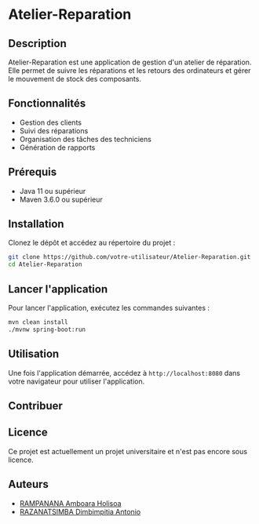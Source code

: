 # Atelier-Reparation

## Description

Atelier-Reparation est une application de gestion d'un atelier de réparation. Elle permet de suivre les réparations et les retours des ordinateurs et gérer le mouvement de stock des composants.

## Fonctionnalités

- Gestion des clients
- Suivi des réparations
- Organisation des tâches des techniciens
- Génération de rapports

## Prérequis

- Java 11 ou supérieur
- Maven 3.6.0 ou supérieur

## Installation

Clonez le dépôt et accédez au répertoire du projet :
```bash
git clone https://github.com/votre-utilisateur/Atelier-Reparation.git
cd Atelier-Reparation
```

## Lancer l'application

Pour lancer l'application, exécutez les commandes suivantes :
```bash
mvn clean install
./mvnw spring-boot:run
```

## Utilisation

Une fois l'application démarrée, accédez à `http://localhost:8080` dans votre navigateur pour utiliser l'application.

## Contribuer


## Licence

Ce projet est actuellement un projet universitaire et n'est pas encore sous licence.


## Auteurs

- [RAMPANANA Amboara Holisoa](https://github.com/soaalice)
- [RAZANATSIMBA Dimbimpitia Antonio](https://github.com/Antonio6905)




































